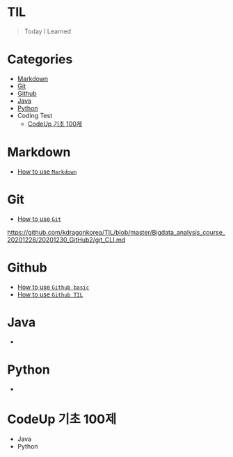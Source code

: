 # **TIL**
> Today I Learned

# **Categories**
* [Markdown](https://github.com/kdragonkorea/TIL#Markdown)
* [Git](https://github.com/kdragonkorea/TIL#Git)
* [Github](https://github.com/kdragonkorea/TIL#Github)
* [Java](https://github.com/kdragonkorea/TIL#Java)
* [Python](https://github.com/kdragonkorea/TIL#Python)
* Coding Test
    * [CodeUp 기초 100제](https://github.com/kdragonkorea/TIL#CodeUp-기초-100제)

# Markdown
* [How to use `Markdown`](https://github.com/kdragonkorea/TIL/blob/master/Bigdata_analysis_course_20201228/20201229_GitHub1/Markdown_test.md)

# Git
* [How to use `Git`](https://github.com/kdragonkorea/TIL/blob/master/Bigdata_analysis_course_20201228/20201230_GitHub2/git_CLI%EC%8B%A4%EC%8A%B5.md)

https://github.com/kdragonkorea/TIL/blob/master/Bigdata_analysis_course_20201228/20201230_GitHub2/git_CLI.md

# Github
* [How to use `Github basic`](https://github.com/kdragonkorea/TIL/blob/master/Bigdata_analysis_course_20201228/20201230_GitHub2/github_basic.md)
* [How to use `Github TIL`](https://github.com/kdragonkorea/TIL/blob/master/Bigdata_analysis_course_20201228/20201230_GitHub2/Github_TIL.md)
# Java
* 
# Python
* 
# CodeUp 기초 100제
* Java
* Python
